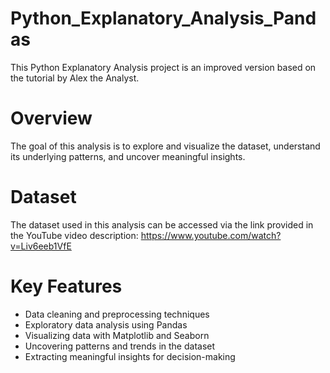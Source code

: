 # Python_Explanatory_Analysis_Pandas
This Python Explanatory Analysis project is an improved version based on the tutorial by Alex the Analyst.

# Overview
The goal of this analysis is to explore and visualize the dataset, understand its underlying patterns, and uncover meaningful insights.

# Dataset
The dataset used in this analysis can be accessed via the link provided in the YouTube video description: https://www.youtube.com/watch?v=Liv6eeb1VfE

# Key Features
- Data cleaning and preprocessing techniques
- Exploratory data analysis using Pandas
- Visualizing data with Matplotlib and Seaborn
- Uncovering patterns and trends in the dataset
- Extracting meaningful insights for decision-making
